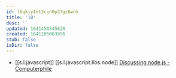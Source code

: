 ```yaml
---
id: l6qkjy1nt3cjn0p37gc6whk
title: '18'
desc: ''
updated: 1641450345820
created: 1641105063956
stub: false
isDir: false
---
```



-  [[s.l.javascript]] [[s.l.javascript.libs.node]] [Discussing node.js - Computerphile][1]

[1]: https://youtu.be/whwa7ua_RbA
